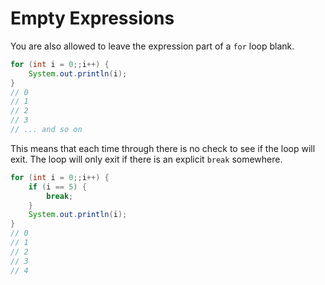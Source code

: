 # Empty Expressions

You are also allowed to leave the expression part of a `for` loop blank.

```java
for (int i = 0;;i++) {
    System.out.println(i);
}
// 0
// 1
// 2
// 3
// ... and so on
```

This means that each time through there is no check to see if the loop will exit.
The loop will only exit if there is an explicit `break` somewhere.

```java
for (int i = 0;;i++) {
    if (i == 5) {
        break;
    }
    System.out.println(i);
}
// 0
// 1
// 2
// 3
// 4
```
